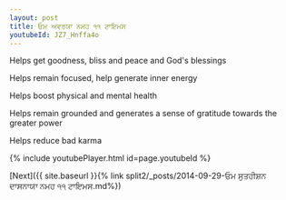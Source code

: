 ```yaml
---
layout: post
title: ਓਮ ਅਵਰਯਾ ਨਮਹ ੧੧ ਟਾਇਮਸ
youtubeId: JZ7_Hnffa4o
---
```

 
 
Helps get goodness, bliss and peace and God's blessings
 
Helps remain focused, help generate inner energy 
 
Helps boost physical and mental health 
 
Helps remain grounded and generates a sense of gratitude towards the greater power 
 
Helps reduce bad karma
 
 
 
 


{% include youtubePlayer.html id=page.youtubeId %}
 
[Next]({{ site.baseurl }}{% link  split2/_posts/2014-09-29-ਓਮ ਸੁਤਹੀਸ਼ਨ ਦਾਸਨਾਯਾ ਨਮਹ ੧੧ ਟਾਇਮਸ.md%})
 
